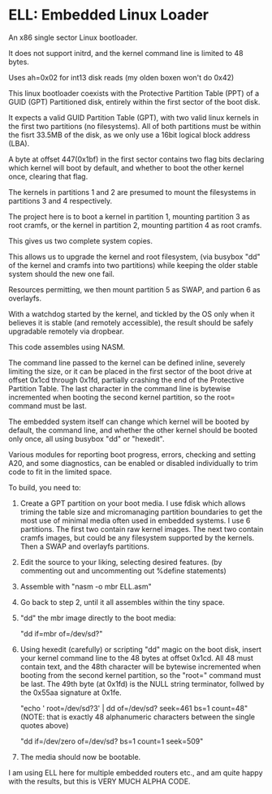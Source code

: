 ELL: Embedded Linux Loader
==========================

An x86 single sector Linux bootloader.

It does not support initrd, and the kernel command line is limited to 48 bytes.

Uses ah=0x02 for int13 disk reads (my olden boxen won't do 0x42)

This linux bootloader coexists with the Protective Partition Table (PPT)
of a GUID (GPT) Partitioned disk, entirely within the first sector of the
boot disk.

It expects a valid GUID Partition Table (GPT), with two valid linux
kernels in the first two partitions (no filesystems).
All of both partitions must be within the fisrt 33.5MB of the disk,
as we only use a 16bit logical block address (LBA).

A byte at offset 447(0x1bf) in the first sector contains two flag bits
declaring which kernel will boot by default, and whether to boot
the other kernel once, clearing that flag.

The kernels in partitions 1 and 2 are presumed to mount the filesystems
in partitions 3 and 4 respectively.

The project here is to boot a kernel in partition 1, mounting
partition 3 as root cramfs, or the kernel in partition 2, mounting
partition 4 as root cramfs.

This gives us two complete system copies.

This allows us to upgrade the kernel and root filesystem,
(via busybox "dd" of the kernel and cramfs into two partitions)
while keeping the older stable system should the new one fail.

Resources permitting, we then mount partition 5 as SWAP, and
partion 6 as overlayfs.

With a watchdog started by the kernel, and tickled by the OS
only when it believes it is stable (and remotely accessible),
the result should be safely upgradable remotely via dropbear.

This code assembles using NASM.

The command line passed to the kernel can be defined inline,
severely limiting the size, or it can be placed in the first
sector of the boot drive at offset 0x1cd through 0x1fd, partially
crashing the end of the Protective Partition Table. The last
character in the command line is bytewise incremented when
booting the second kernel partition, so the root= command must
be last.

The embedded system itself can change which kernel will be booted
by default, the command line, and whether the other kernel should
be booted only once, all using busybox "dd" or "hexedit".

Various modules for reporting boot progress, errors, checking and
setting A20, and some diagnostics, can be enabled or disabled
individually to trim code to fit in the limited space.

To build, you need to:

1. Create a GPT partition on your boot media. I use fdisk which
   allows triming the table size and micromanaging partition
   boundaries to get the most use of minimal media often used
   in embedded systems. I use 6 partitions. The first two contain
   raw kernel images. The next two contain cramfs images, but could
   be any filesystem supported by the kernels. Then a SWAP and
   overlayfs partitions.

2. Edit the source to your liking, selecting desired features.
   (by commenting out and uncommenting out %define statements)

3. Assemble with "nasm -o mbr ELL.asm"

4. Go back to step 2, until it all assembles within the tiny space.

5. "dd" the mbr image directly to the boot media:

   "dd if=mbr of=/dev/sd?"

6. Using hexedit (carefully) or scripting "dd" magic on the boot disk,
   insert your kernel command line to the 48 bytes at offset 0x1cd.
   All 48 must contain text, and the 48th character will be bytewise
   incremented when booting from the second kernel partition, so the
   "root=" command must be last. The 49th byte (at 0x1fd) is the NULL
   string terminator, follwed by the 0x55aa signature at 0x1fe.

   "echo '                                  root=/dev/sd?3' | dd of=/dev/sd? seek=461 bs=1  count=48"
   (NOTE: that is exactly 48 alphanumeric characters between the single quotes above)
   
   "dd if=/dev/zero of=/dev/sd? bs=1 count=1 seek=509"

7. The media should now be bootable.

I am using ELL here for multiple embedded routers etc., and am quite
happy with the results, but this is VERY MUCH ALPHA CODE.

